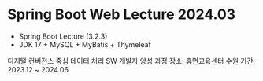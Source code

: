 # Spring Boot Web Lecture 2024.03
- Spring Boot Lecture (3.2.3)
- JDK 17 + MySQL + MyBatis + Thymeleaf

디지털 컨버전스 중심 데이터 처리 SW 개발자 양성 과정
장소: 휴먼교육센터 수원
기간: 2023.12 ~ 2024.06
